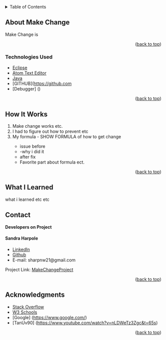 

<!-- PROJECT LOGO -->

<!-- TABLE OF CONTENTS -->

<details>
  <summary>Table of Contents</summary>
  <ul>
    <li>
      <a href="#about-the-project">About Make Change</a>
  </ul>
      <ul>
        <li><a href="#technologies-used">Technologies Used</a></li>
      </ul>
    </li>
  <ul>
    <li><a href="#howitworks">How It Works</a></li>
  </ul>  
  <ul>
    <li><a href="#contact">Contact</a></li>
  </ul>

  <ul>
    <li><a href="#acknowledgments">Acknowledgments</a></li>
    </ul>

</details>

<!-- ABOUT THE PROJECT -->

## About Make Change


<p>Make Change is </p>

<!--[![Product Name Screen Shot][product-screenshot]](https://example.com) -->

<p align="right">(<a href="#top">back to top</a>)</p>

### Technologies Used

-   [Eclipse](https://spring.io/tools)
-   [Atom Text Editor](https://atom.io/)
-   [Java](https://www.java.com/en/)
-   [GITHUB](https://github.com
-   [Debugger] ()  

<p align="right">(<a href="#top">back to top</a>)</p>

## How It Works

<ol>

<li>
Make change works etc.
</li>
<li>
I had to figure out how to prevent etc
</li>
<li>
My formula - SHOW FORMULA of how to get change
</li>
  <ul>
  <li>issue before
  </li>
  <li>-why i did it
  </li>
  <li>
  after fix
  </li>
<li>
Favorite part about formula ect.
</li>

  </ul>

</ol>
<p align="right">(<a href="#top">back to top</a>)</p>

## What I Learned
<p>

what i learned etc etc
</p>



## Contact

<strong>Developers on Project</strong>

<h4>Sandra Harpole</h4>
<ul>
<li>
<a href="https://www.linkedin.com/in/sandra-harpole/">
LinkedIn
</a>
</li>
<li><a href="https://github.com/SandraLeAnn">Github</a></li>
<li> E-mail: sharpnw21@gmail.com </li>
</ul>


Project Link: [MakeChangeProject](https://github.com/SandraLeAnn/MakeChangeProject)

<p align="right">(<a href="#top">back to top</a>)</p>

<!-- ACKNOWLEDGMENTS -->

## Acknowledgments


-   [Stack Overflow](https://stackoverflow.com/)
-   [W3 Schools](https://www.w3schools.com/)
-   [Google] (https://www.google.com/)
-   [TanUv90] (https://www.youtube.com/watch?v=nLDWeTz3Zgc&t=65s)

<p align="right">(<a href="#top">back to top</a>)</p>

